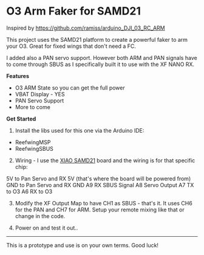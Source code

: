 # O3 Arm Faker for SAMD21 

Inspired by https://github.com/ramiss/arduino_DJI_03_RC_ARM

This project uses the SAMD21 platform to create a powerful faker to arm your O3. Great for fixed wings that don't need a FC.

I added also a PAN servo support. However both ARM and PAN signals have to come through SBUS as I specifically built it to use with the XF NANO RX.

**Features**

- O3 ARM State so you can get the full power
- VBAT Display - YES
- PAN Servo Support
- More to come

**Get Started**

1. Install the libs used for this one via the Arduino IDE:

- ReefwingMSP
- ReefwingSBUS

2. Wiring - I use the [XIAO SAMD21](https://www.seeedstudio.com/Seeeduino-XIAO-Arduino-Microcontroller-SAMD21-Cortex-M0+-p-4426.html) board and the wiring is for that specific chip:

5V to Pan Servo and RX 5V  (that's where the board will be powered from)
GND to Pan Servo and RX GND
A9 RX SBUS Signal
A8 Servo Output
A7 TX to O3
A6 RX to O3

3. Modify the XF Output Map to have CH1 as SBUS - that's it. It uses CH6 for the PAN and CH7 for ARM. Setup your remote mixing like that or change in the code.

4. Power on and test it out..

---

 This is a prototype and use is on your own terms. Good luck!
 